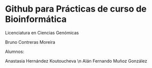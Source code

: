 # Github para Prácticas de curso de Bioinformática
Licenciatura en Ciencias Genómicas

Bruno Contreras Moreira

Alumnos:


Anastasia Hernández Koutoucheva
\n Alán Fernando Muñoz González
